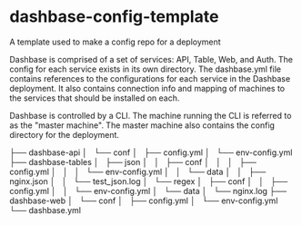 # dashbase-config-template
A template used to make a config repo for a deployment

Dashbase is comprised of a set of services: API, Table, Web, and Auth. The config for each service exists in its own directory. The 
dashbase.yml file contains references to the configurations for each service in the Dashbase deployment. It also contains connection info
and mapping of machines to the services that should be installed on each.

Dashbase is controlled by a CLI. The machine running the CLI is referred to as the "master machine". The master machine also
contains the config directory for the deployment.

├── dashbase-api
│   └── conf
│       ├── config.yml
│       └── env-config.yml
├── dashbase-tables
│   ├── json
│   │   ├── conf
│   │   │   ├── config.yml
│   │   │   └── env-config.yml
│   │   └── data
│   │       ├── nginx.json
│   │       └── test_json.log
│   └── regex
│       ├── conf
│       │   ├── config.yml
│       │   └── env-config.yml
│       └── data
│           └── nginx.log
├── dashbase-web
│   └── conf
│       ├── config.yml
│       └── env-config.yml
└── dashbase.yml
